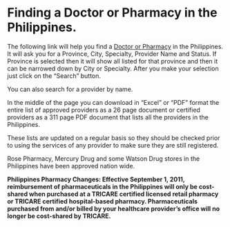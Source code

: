 # Finding a Doctor or Pharmacy in the Philippines.

The following link will help you find a [Doctor or Pharmacy](http://tricare-overseas.com/ProviderSearch/Beneficiary_PhilippineDemonstration_ProvSearch.aspx) in the Philippines.  It will ask you for a 
Province, City, Specialty, 
Provider Name and Status.  If Province is selected then it will show 
all listed for that province and then it can be narrowed down by City 
or Specialty.  After you make your selection just click on the 
“Search” button.

You can also search for a provider by name.

In the middle of the page you can download in “Excel” or “PDF” format 
the entire list of approved providers as a 26 page document or 
certified providers as a 311 page PDF document that lists all the providers
in the Philippines.

These lists are updated on a regular basis so they should be checked 
prior to using the services of any provider to make sure they are still 
registered.

Rose Pharmacy, Mercury Drug and some Watson Drug stores in the Philippines 
have been approved nation wide.

**Philippines Pharmacy Changes: Effective September 1, 2011, reimbursement 
of pharmaceuticals in the Philippines will only be cost-shared when 
purchased at a TRICARE certified licensed retail pharmacy or TRICARE 
certified hospital-based pharmacy. Pharmaceuticals purchased from and/or 
billed by your healthcare provider’s office will no longer be 
cost-shared by TRICARE.**


